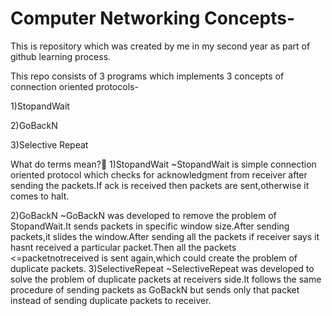 # Computer Networking Concepts-
This is repository which was created by me in my second year as part of github learning process.

This repo consists of 3 programs which implements 3 concepts of connection oriented protocols-

1)StopandWait

2)GoBackN

3)Selective Repeat

What do terms mean?🤔
1)StopandWait
   ~StopandWait is simple connection oriented protocol which checks for acknowledgment from receiver after sending the packets.If ack is received then packets are                                                                                      	sent,otherwise it comes to halt.
   
2)GoBackN
	~GoBackN was developed to remove the problem of StopandWait.It sends packets in specific window size.After sending packets,it slides the window.After sending all the 
	packets if receiver says it hasnt received a particular packet.Then all the packets <=packetnotreceived is sent again,which could create the problem of duplicate 		packets.
3)SelectiveRepeat
	~SelectiveRepeat was developed to solve the problem of duplicate packets at receivers side.It follows the same procedure of sending packets as GoBackN but sends only
	that packet instead of sending duplicate packets to receiver.
    

